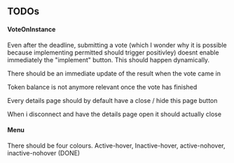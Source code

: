 ## TODOs

#### VoteOnInstance

Even after the deadline, submitting a vote (which I wonder why it is possible because implementing permitted should trigger positivley) doesnt enable immediately the "implement" button. This should happen dynamically.

There should be an immediate update of the result when the vote came in

Token balance is not anymore relevant once the vote has finished

Every details page should by default have a close / hide this page button

When i disconnect and have the details page open it should actually close

#### Menu

There should be four colours. Active-hover, Inactive-hover, active-nohover, inactive-nohover (DONE)


